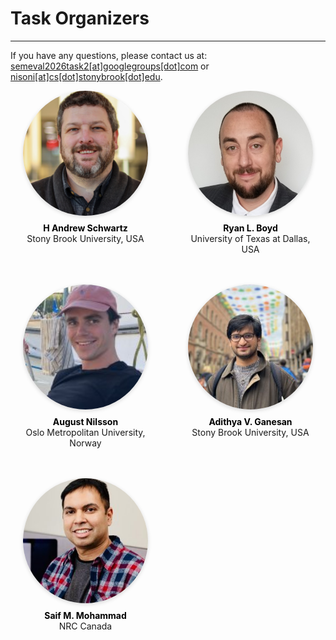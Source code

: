 # Task Organizers
---

If you have any questions, please contact us at:
<a href="mailto:semeval2026task2@googlegroups.com">semeval2026task2[at]googlegroups[dot]com</a> or <a href="mailto:nisoni@cs.stonybrook.edu">nisoni[at]cs[dot]stonybrook[dot]edu</a>.

<div class="organizer-grid">

<figure>
  <img src="images/nikita-soni.jpeg"  alt="Nikita Soni">
  <figcaption>
  <a href="mailto:nikita.soni@stonybrook.edu">Nikita Soni</a>
    Stony Brook University, USA
  </figcaption>
</figure>

<figure>
  <img src="images/andrew_schwartz.jpg"  alt="H. Andrew Schwartz">
  <figcaption><strong>H Andrew Schwartz</strong>Stony Brook University, USA</figcaption>
</figure>

<figure>
  <img src="images/ryan-boyd.jpg"  alt="Ryan L. Boyd">
  <figcaption><strong>Ryan L. Boyd</strong>University of Texas at Dallas, USA</figcaption>
</figure>

<figure>
  <img src="images/tony-bui.jpg"  alt="Tony Bui">
  <figcaption><strong>Tony Bui</strong>Stony Brook University, USA</figcaption>
</figure>

<figure>
  <img src="images/syeda_mahwish.jpeg"  alt="Syeda Mahwish">
  <figcaption><strong>Syeda Mahwish</strong>Stony Brook University, USA</figcaption>
</figure>

<figure>
  <img src="images/august_nilsson.jpeg"  alt="August Nilsson">
  <figcaption><strong>August Nilsson</strong>Oslo Metropolitan University, Norway</figcaption>
</figure>

<figure>
  <img src="images/adithya_ganesan.jpeg"  alt="Adithya V. Ganesan">
  <figcaption><strong>Adithya V. Ganesan</strong>Stony Brook University, USA</figcaption>
</figure>

<figure>
  <img src="images/lyle_ungar.jpg"  alt="Lyle Ungar">
  <figcaption><strong>Lyle Ungar</strong>University of Pennsylvania, USA</figcaption>
</figure>

<figure>
  <img src="images/niranjan_balasubramanian.jpg"  alt="Niranjan Balasubramanian">
  <figcaption><strong>Niranjan Balasubramanian</strong>Stony Brook University, USA</figcaption>
</figure>

<figure>
  <img src="images/saif_mohammad.jpeg"  alt="Saif M. Mohammad">
  <figcaption><strong>Saif M. Mohammad</strong>NRC Canada</figcaption>
</figure>

</div>

<style>
/* ▸ Grid layout — unchanged */

.organizer-grid{
  display:grid;
  grid-template-columns:repeat(4,200px);   /* fixed 4-col grid */
  gap:3rem 4rem;
  justify-content:center;
  padding-bottom:1rem;
  overflow:hidden;                         /* no extra scroll */
}

/* ▸ Card */
.organizer-grid figure{
  margin:0;
  width:200px; height:auto;;
  text-align:center;
  transition:transform .25s ease, box-shadow .25s ease;
}

/* ▸ Photo */
.organizer-grid img{
  width:200px; height:200px;
  object-fit:cover;
  border-radius:50%;
  box-shadow:0 2px 6px rgba(0,0,0,.15);
  transition:transform .25s ease, box-shadow .25s ease;
}

/* ▸ Caption */
.organizer-grid figcaption{
  margin-top:.5rem;
  height:auto;
  display:flex; flex-direction:column;
  justify-content:flex-start; align-items:center;
}

.organizer-grid strong{
  color:#000;
  transition:text-decoration .25s;
}



/* ▸ 🔵 Hover / focus effect */
.organizer-grid figure:hover,
.organizer-grid figure:focus-within{
  transform:translateY(-4px);
}

.organizer-grid figure:hover img,
.organizer-grid figure:focus-within img{
  transform:scale(1.06);
  box-shadow:0 6px 14px rgba(0,0,0,.25);
}

.organizer-grid figure:hover :is(strong, a),
.organizer-grid figure:focus-within :is(strong, a){
  text-decoration:underline;
}
@media (max-width:600px){
  .organizer-grid{
    grid-template-columns:1fr;             /* single column */
    gap:2rem;
  }
  .organizer-grid figure{
    width:100%; height:auto;               /* card adapts to content */
  }
  .organizer-grid img{
    width:160px; height:160px;             /* slightly smaller photo */
  }
}
</style>

